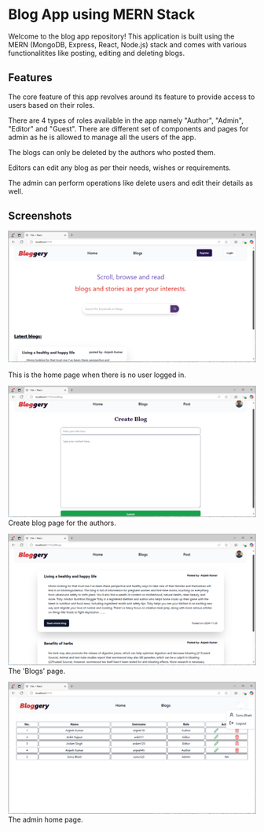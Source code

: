 # Blog App using MERN Stack

 Welcome to the blog app repository! This application is built using the MERN (MongoDB, Express, React, Node.js) stack and comes with various functionalitites like posting, editing and deleting blogs.

## Features
 The core feature of this app revolves around its feature to provide access to users based on their roles.


 There are 4 types of roles available in the app namely "Author", "Admin", "Editor" and "Guest".
 There are different set of components and pages for admin as he is allowed to manage all the users of the app.

 The blogs can only be deleted by the authors who posted them.

 Editors can edit any blog as per their needs, wishes or requirements.

 The admin can perform operations like delete users and edit their details as well.

## Screenshots

![alt text](image-1.png)

 This is the home page when there is no user logged in.




![alt text](image-7.png)
 Create blog page for the authors.

![alt text](image-8.png)
 The 'Blogs' page.

![alt text](image-9.png)
 The admin home page.

